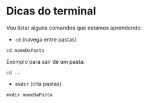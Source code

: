 # Dicas do terminal

Vou listar alguns comandos que estamos aprendendo:

-   `cd` (navega entre pastas)

```
cd nomeDaPasta
```

Exemplo para sair de um pasta:

```
cd ..
```

-   `mkdir` (cria pastas)

```
mkdir nomeDaPasta
```

